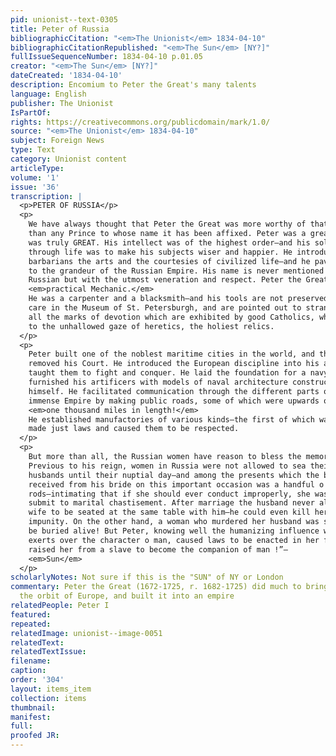 ```yaml
---
pid: unionist--text-0305
title: Peter of Russia
bibliographicCitation: "<em>The Unionist</em> 1834-04-10"
bibliographicCitationRepublished: "<em>The Sun</em> [NY?]"
fullIssueSequenceNumber: 1834-04-10 p.01.05
creator: "<em>The Sun</em> [NY?]"
dateCreated: '1834-04-10'
description: Encomium to Peter the Great's many talents
language: English
publisher: The Unionist
IsPartOf: 
rights: https://creativecommons.org/publicdomain/mark/1.0/
source: "<em>The Unionist</em> 1834-04-10"
subject: Foreign News
type: Text
category: Unionist content
articleType: 
volume: '1'
issue: '36'
transcription: |
  <p>PETER OF RUSSIA</p>
  <p>
    We have always thought that Peter the Great was more worthy of that epithet,
    than any Prince to whose name it has been affixed. Peter was a great man. He
    was truly GREAT. His intellect was of the highest order—and his sole study
    through life was to make his subjects wiser and happier. He introduced among
    barbarians the arts and the courtesies of civilized life—and he paved the way
    to the grandeur of the Russian Empire. His name is never mentioned by a
    Russian but with the utmost veneration and respect. Peter the Great was a
    <em>practical Mechanic.</em>
    He was a carpenter and a blacksmith—and his tools are not preserved with great
    care in the Museum of St. Petersburgh, and are pointed out to strangers with
    all the marks of devotion which are exhibited by good Catholics, when exposing
    to the unhallowed gaze of heretics, the holiest relics.
  </p>
  <p>
    Peter built one of the noblest maritime cities in the world, and thither
    removed his Court. He introduced the European discipline into his armies—and
    taught them to fight and conquer. He laid the foundation for a navy, and
    furnished his artificers with models of naval architecture constructed by
    himself. He facilitated communication through the different parts of his
    immense Empire by making public roads, some of which were upwards of
    <em>one thousand miles in length!</em>
    He established manufactories of various kinds—the first of which was pins. He
    made just laws and caused them to be respected.
  </p>
  <p>
    But more than all, the Russian women have reason to bless the memory of Peter.
    Previous to his reign, women in Russia were not allowed to sea their intended
    husbands until their nuptial day—and among the presents which the bridegroom
    received from his bride on this important occasion was a handful o
    rods—intimating that if she should ever conduct improperly, she was ready to
    submit to marital chastisement. After marriage the husband never allowed the
    wife to be seated at the same table with him—he could even kill her with
    impunity. On the other hand, a woman who murdered her husband was sentenced to
    be buried alive! But Peter, knowing well the humanizing influence which woman
    exerts over the character o man, caused laws to be enacted in her favor—and
    raised her from a slave to become the companion of man !”—
    <em>Sun</em>
  </p>
scholarlyNotes: Not sure if this is the "SUN" of NY or London
commentary: Peter the Great (1672-1725, r. 1682-1725) did much to bring Russia into
  the orbit of Europe, and built it into an empire
relatedPeople: Peter I
featured: 
repeated: 
relatedImage: unionist--image-0051
relatedText: 
relatedTextIssue: 
filename: 
caption: 
order: '304'
layout: items_item
collection: items
thumbnail: 
manifest: 
full: 
proofed JR: 
---
```

